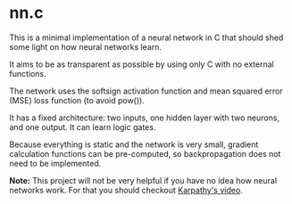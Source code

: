 # nn.c

This is a minimal implementation of a neural network in C that should shed some light on how neural networks learn.

It aims to be as transparent as possible by using only C with no external functions.

The network uses the softsign activation function and mean squared error (MSE) loss function (to avoid pow()).

It has a fixed architecture: two inputs, one hidden layer with two neurons, and one output. It can learn logic gates.

Because everything is static and the network is very small, gradient calculation functions can be pre-computed, so backpropagation does not need to be implemented.

**Note:** This project will not be very helpful if you have no idea how neural networks work. For that you should checkout [Karpathy's video](https://www.youtube.com/watch?v=VMj-3S1tku0&t=6918s).

